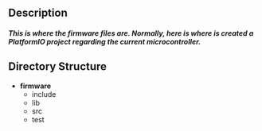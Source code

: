 
## Description
##### This is where the firmware files are. Normally, here is where is created a PlatformIO project regarding the current microcontroller. 

## Directory Structure

- **firmware**
    - include
    - lib
    - src
    - test
            
